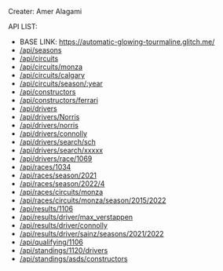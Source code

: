 Creater: Amer Alagami

API LIST:
- BASE LINK: https://automatic-glowing-tourmaline.glitch.me/
- [/api/seasons](https://automatic-glowing-tourmaline.glitch.me/api/seasons)
- [/api/circuits](https://automatic-glowing-tourmaline.glitch.me/api/circuits)
- [/api/circuits/monza](https://automatic-glowing-tourmaline.glitch.me/api/circuits/monza)
- [/api/circuits/calgary](https://automatic-glowing-tourmaline.glitch.me/api/circuits/calgary)
- [/api/circuits/season/:year](https://automatic-glowing-tourmaline.glitch.me/api/circuits/season/:year)
- [/api/constructors](https://automatic-glowing-tourmaline.glitch.me/api/constructors)
- [/api/constructors/ferrari](https://automatic-glowing-tourmaline.glitch.me/api/constructors/ferrari)
- [/api/drivers](https://automatic-glowing-tourmaline.glitch.me/api/drivers)
- [/api/drivers/Norris](https://automatic-glowing-tourmaline.glitch.me//api/drivers/Norris)
- [/api/drivers/norris](https://automatic-glowing-tourmaline.glitch.me//api/drivers/norris)
- [/api/drivers/connolly](https://automatic-glowing-tourmaline.glitch.me//api/drivers/connolly)
- [/api/drivers/search/sch](https://automatic-glowing-tourmaline.glitch.me/api/drivers/search/sch)
- [/api/drivers/search/xxxxx](https://automatic-glowing-tourmaline.glitch.me/api/drivers/search/xxxxx)
- [/api/drivers/race/1069](https://automatic-glowing-tourmaline.glitch.me/api/drivers/race/1069)
- [/api/races/1034](https://automatic-glowing-tourmaline.glitch.me/api/races/1034)
- [/api/races/season/2021](https://automatic-glowing-tourmaline.glitch.me/api/races/season/2021)
- [/api/races/season/2022/4](https://automatic-glowing-tourmaline.glitch.me//api/races/season/2022/4)
- [/api/races/circuits/monza](https://automatic-glowing-tourmaline.glitch.me/api/races/circuits/monza)
- [/api/races/circuits/monza/season/2015/2022](https://automatic-glowing-tourmaline.glitch.me/api/races/circuits/monza/season/2015/2022)
- [/api/results/1106](https://automatic-glowing-tourmaline.glitch.me/api/results/1106)
- [/api/results/driver/max_verstappen](https://automatic-glowing-tourmaline.glitch.me/api/results/driver/max_verstappen)
- [/api/results/driver/connolly](https://automatic-glowing-tourmaline.glitch.me/api/results/driver/connolly)
- [/api/results/driver/sainz/seasons/2021/2022](https://automatic-glowing-tourmaline.glitch.me/api/results/driver/sainz/seasons/2021/2022)
- [/api/qualifying/1106](https://automatic-glowing-tourmaline.glitch.me/api/qualifying/1106)
- [/api/standings/1120/drivers](https://automatic-glowing-tourmaline.glitch.me/api/standings/1120/drivers)
- [/api/standings/asds/constructors](https://automatic-glowing-tourmaline.glitch.me/api/standings/asds/constructors)
